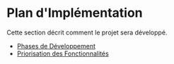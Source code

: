 # Plan d'Implémentation

Cette section décrit comment le projet sera développé.

- [Phases de Développement](./01_Phases_Developpement.md)
- [Priorisation des Fonctionnalités](./02_Priorisation_Fonctionnalites.md) 
